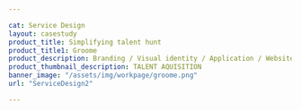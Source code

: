 ```yaml
---

cat: Service Design
layout: casestudy
product_title: Simplifying talent hunt
product_title1: Groome
product_description: Branding / Visual identity / Application / Website
product_thumbnail_description: TALENT AQUISITION
banner_image: "/assets/img/workpage/groome.png"
url: "ServiceDesign2"

---
```


